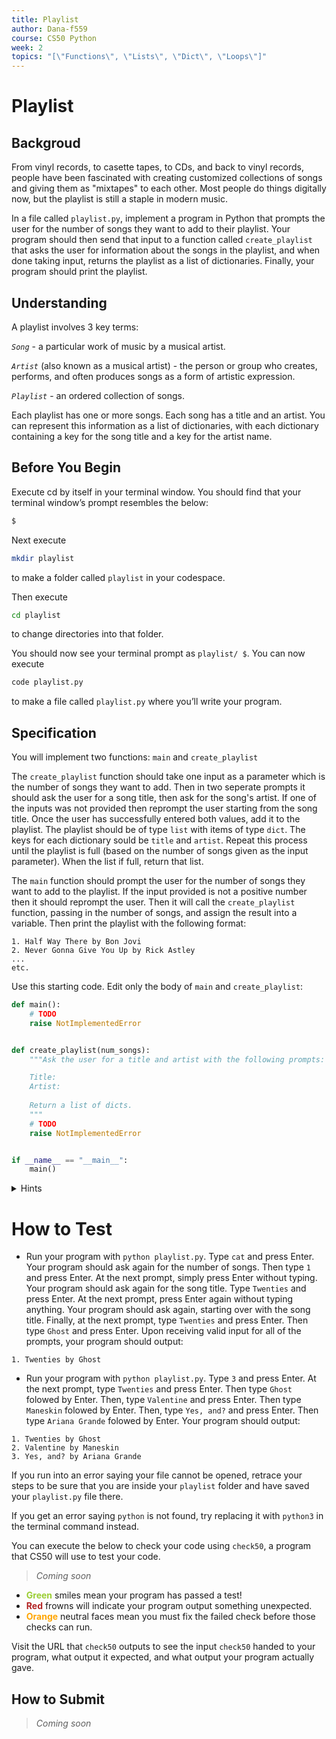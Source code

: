 ```yaml
---
title: Playlist
author: Dana-f559
course: CS50 Python
week: 2
topics: "[\"Functions\", \"Lists\", \"Dict\", \"Loops\"]"
---
```


# Playlist
## Backgroud
From vinyl records, to casette tapes, to CDs, and back to vinyl records, people have been fascinated with creating customized collections of songs and giving them as "mixtapes" to each other. Most people do things digitally now, but the playlist is still a staple in modern music.

In a file called `playlist.py`, implement a program in Python that prompts the user for the number of songs they want to add to their playlist. Your program should then send that input to a function called `create_playlist` that asks the user for information about the songs in the playlist, and when done taking input, returns the playlist as a list of dictionaries. Finally, your program should print the playlist.

## Understanding

A playlist involves 3 key terms:

*`Song`* - a particular work of music by a musical artist.

*`Artist`* (also known as a musical artist) - the person or group who creates, performs, and often produces songs as a form of artistic expression.

*`Playlist`* - an ordered collection of songs.

Each playlist has one or more songs. Each song has a title and an artist. You can represent this information as a list of dictionaries, with each dictionary containing a key for the song title and a key for the artist name. 

## Before You Begin
Execute cd by itself in your terminal window. You should find that your terminal window’s prompt resembles the below:
```bash
$
```
Next execute
```bash
mkdir playlist
```
to make a folder called `playlist` in your codespace.

Then execute
```bash
cd playlist
```
to change directories into that folder.

You should now see your terminal prompt as `playlist/ $`. You can now execute
```bash
code playlist.py
```
to make a file called `playlist.py` where you’ll write your program.

## Specification
You will implement two functions: `main` and `create_playlist`

The `create_playlist` function should take one input as a parameter which is the number of songs they want to add. Then in two seperate prompts it should ask the user for a song title, then ask for the song's artist. If one of the inputs was not provided then reprompt the user starting from the song title. Once the user has successfully entered both values, add it to the playlist. The playlist should be of type `list` with items of type `dict`. The keys for each dictionary sould be `title` and `artist`. Repeat this process until the playlist is full (based on the number of songs given as the input parameter). When the list if full, return that list.

The `main` function should prompt the user for the number of songs they want to add to the playlist. If the input provided is not a positive number then it should reprompt the user. Then it will call the `create_playlist` function, passing in the number of songs, and assign the result into a variable. Then print the playlist with the following format:

```
1. Half Way There by Bon Jovi
2. Never Gonna Give You Up by Rick Astley
...
etc.
```

Use this starting code. Edit only the body of `main` and `create_playlist`:
```python
def main():
    # TODO
    raise NotImplementedError


def create_playlist(num_songs):
    """Ask the user for a title and artist with the following prompts:

    Title: 
    Artist: 
    
    Return a list of dicts.
    """
    # TODO
    raise NotImplementedError


if __name__ == "__main__":
    main()
```

<details>
    <summary>Hints</summary>
        <p>More about functions: <a href="https://docs.python.org/3/tutorial/controlflow.html#defining-functions">https://docs.python.org/3/tutorial/controlflow.html#defining-functions</a></p>
        <p>More about lists: <a href="https://docs.python.org/3/tutorial/datastructures.html#more-on-lists">https://docs.python.org/3/tutorial/datastructures.html#more-on-lists</a></p>
        <p>More about dictionaries: <a href="https://docs.python.org/3/tutorial/datastructures.html#dictionaries">https://docs.python.org/3/tutorial/datastructures.html#dictionaries</a> </p>
</details>

# How to Test
* Run your program with `python playlist.py`. Type `cat` and press Enter. Your program should ask again for the number of songs. Then type `1` and press Enter. At the next prompt, simply press Enter without typing. Your program should ask again for the song title. Type `Twenties` and press Enter. At the next prompt, press Enter again without typing anything. Your program should ask again, starting over with the song title. Finally, at the next prompt, type `Twenties` and press Enter. Then type `Ghost` and press Enter. Upon receiving valid input for all of the prompts, your program should output:
```
1. Twenties by Ghost
```
* Run your program with `python playlist.py`. Type `3` and press Enter. At the next prompt, type `Twenties` and press Enter. Then type `Ghost` folowed by Enter. Then, type `Valentine` and press Enter. Then type `Maneskin` folowed by Enter. Then, type `Yes, and?` and press Enter. Then type `Ariana Grande` folowed by Enter. Your program should output:
```
1. Twenties by Ghost
2. Valentine by Maneskin
3. Yes, and? by Ariana Grande
```

If you run into an error saying your file cannot be opened, retrace your steps to be sure that you are inside your `playlist` folder and have saved your `playlist.py` file there.

If you get an error saying `python` is not found, try replacing it with `python3` in the terminal command instead.

You can execute the below to check your code using `check50`, a program that CS50 will use to test your code.
> *Coming soon*
* **<span style="color: yellowgreen;">Green</span>** smiles mean your program has passed a test!
* **<span style="color: firebrick;">Red</span>** frowns will indicate your program output something unexpected.
* **<span style="color: orange;">Orange</span>** neutral faces mean you must fix the failed check before those checks can run.

Visit the URL that `check50` outputs to see the input `check50` handed to your program, what output it expected, and what output your program actually gave.

## How to Submit
> *Coming soon*
